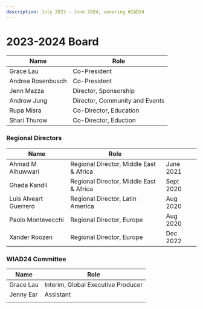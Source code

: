```yaml
---
description: July 2023 - June 2024, covering WIAD24
---
```


# 2023-2024 Board

| Name              | Role                           |
| ----------------- | ------------------------------ |
| Grace Lau         | Co-President                   |
| Andrea Rosenbusch | Co-President                   |
| Jenn Mazza        | Director, Sponsorship          |
| Andrew Jung       | Director, Community and Events |
| Rupa Misra        | Co-Director, Education         |
| Shari Thurow      | Co-Director, Eduction          |

### Regional Directors

| Name                  | Role                                    |           |
| --------------------- | --------------------------------------- | --------- |
| Ahmad M Alhuwwari     | Regional Director, Middle East & Africa | June 2021 |
| Ghada Kandil          | Regional Director, Middle East & Africa | Sept 2020 |
| Luis Alveart Guerrero | Regional Director, Latin America        | Aug 2020  |
| Paolo Montevecchi     | Regional Director, Europe               | Aug 2020  |
| Xander Roozen         | Regional Director, Europe               | Dec 2022  |

### WIAD24 Committee

| Name      | Role                               |
| --------- | ---------------------------------- |
| Grace Lau | Interim, Global Executive Producer |
| Jenny Ear | Assistant                          |
|           |                                    |
